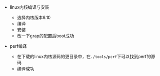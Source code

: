 - linux内核编译与安装
  - 选择内核版本6.10
  - 编译
  - 安装
  - 改一下grap的配置后boot成功

- perf编译
  - 在下载的linux内核源码的更目录中，在`./tools/perf`下可以找到perf的源码
  - 编译成功
